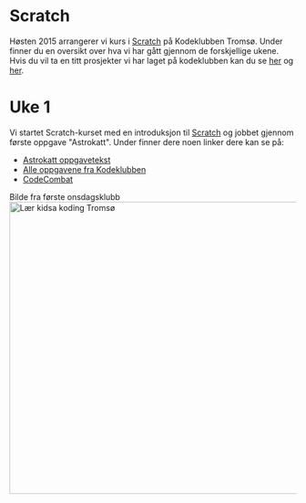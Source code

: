 # Scratch
Høsten 2015 arrangerer vi kurs i [Scratch](http://scratch.mit.edu) på Kodeklubben Tromsø. Under finner du en oversikt over hva vi har gått gjennom de forskjellige ukene. Hvis du vil ta en titt prosjekter vi har laget på kodeklubben kan du se [her](https://scratch.mit.edu/explore/projects/kodeklubbentromso/?date=this_month) og [her](https://scratch.mit.edu/explore/projects/tromso/?date=this_month). 

# Uke 1 
Vi startet Scratch-kurset med en introduksjon til [Scratch](http://scratch.mit.edu) og jobbet gjennom første oppgave "Astrokatt". Under finner dere noen linker dere kan se på: 

- [Astrokatt oppgavetekst](http://kodeklubben.github.io/scratch/astrokatt/astrokatt.html) 
- [Alle oppgavene fra Kodeklubben](http://kodeklubben.github.io/scratch/index.html)
- [CodeCombat](http://codecombat.com/)  


Bilde fra første onsdagsklubb  
<a data-flickr-embed="true" href="https://www.flickr.com/photos/brattli/21223790793/" title="Lær kidsa koding Tromsø"><img src="https://farm1.staticflickr.com/761/21223790793_a7fb6615b7_k.jpg" width="682" height="512" alt="Lær kidsa koding Tromsø"></a><script async src="//embedr.flickr.com/assets/client-code.js" charset="utf-8"></script>
